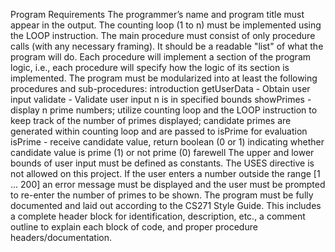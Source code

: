 Program Requirements
The programmer’s name and program title must appear in the output.
The counting loop (1 to n) must be implemented using the LOOP instruction.
The main procedure must consist of only procedure calls (with any necessary framing). It should be a readable "list" of what the program will do.
Each procedure will implement a section of the program logic, i.e., each procedure will specify how the logic of its section is implemented. The program must be modularized into at least the following procedures and sub-procedures:
introduction
getUserData - Obtain user input
validate - Validate user input n is in specified bounds
showPrimes - display n prime numbers; utilize counting loop and the LOOP instruction to keep track of the number of primes displayed; candidate primes are generated within counting loop and are passed to isPrime for evaluation
isPrime - receive candidate value, return boolean (0 or 1) indicating whether candidate value is prime (1) or not prime (0)
farewell
The upper and lower bounds of user input must be defined as constants.
The USES directive is not allowed on this project.
If the user enters a number outside the range [1 ... 200] an error message must be displayed and the user must be prompted to re-enter the number of primes to be shown.
The program must be fully documented and laid out according to the CS271 Style Guide. This includes a complete header block for identification, description, etc., a comment outline to explain each block of code, and proper procedure headers/documentation.
